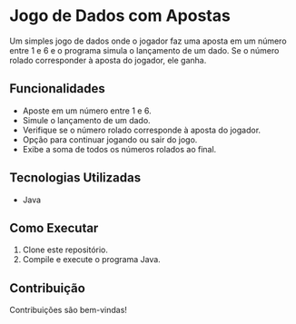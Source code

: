 # Jogo de Dados com Apostas

Um simples jogo de dados onde o jogador faz uma aposta em um número entre 1 e 6 e o programa simula o lançamento de um dado. Se o número rolado corresponder à aposta do jogador, ele ganha.

## Funcionalidades

- Aposte em um número entre 1 e 6.
- Simule o lançamento de um dado.
- Verifique se o número rolado corresponde à aposta do jogador.
- Opção para continuar jogando ou sair do jogo.
- Exibe a soma de todos os números rolados ao final.

## Tecnologias Utilizadas

- Java

## Como Executar

1. Clone este repositório.
2. Compile e execute o programa Java.

## Contribuição

Contribuições são bem-vindas!

